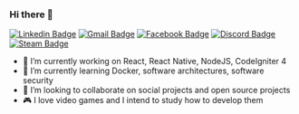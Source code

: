 ### Hi there 👋

[![Linkedin Badge](https://img.shields.io/badge/-Linkedin-407294?style=flat-square&logo=Linkedin&logoColor=white&link=https://www.linkedin.com/in/mateus-medeiros-0218b2150/)](https://www.linkedin.com/in/mateus-medeiros-0218b2150/) 
[![Gmail Badge](https://img.shields.io/badge/-Email.com-B23121?style=flat-square&logo=Gmail&logoColor=white&link=mailto:mateusmedeiros252525@gmail.com)](mailto:mateusmedeiros252525@gmail.com)
[![Facebook Badge](https://img.shields.io/badge/-Facebook-3b5998?style=flat-square&logo=Facebook&logoColor=white&link=https://www.facebook.com/mateus.medeiros.142035/)](https://www.facebook.com/mateus.medeiros.142035/)
[![Discord Badge](https://img.shields.io/badge/-Discord-343945?style=flat-square&logo=Discord&logoColor=white)](https://discord.com) 
[![Steam Badge](https://img.shields.io/badge/-Steam-000000?style=flat-square&logo=Steam&logoColor=white&link=https://steamcommunity.com/profiles/76561198392560980/)](https://steamcommunity.com/profiles/76561198392560980/) 


- 🔭 I’m currently working on React, React Native, NodeJS, CodeIgniter 4
- 🌱 I’m currently learning Docker, software architectures, software security
- 👯 I’m looking to collaborate on social projects and open source projects
- 🎮 I love video games and I intend to study how to develop them
